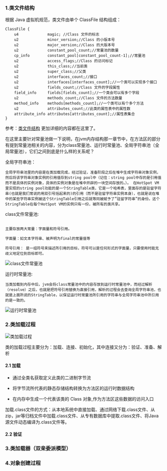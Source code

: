 ### 1.类文件结构

根据 Java 虚拟机规范，类文件由单个 ClassFile 结构组成：

```
ClassFile {
    u4             magic; //Class 文件的标志
    u2             minor_version;//Class 的小版本号
    u2             major_version;//Class 的大版本号
    u2             constant_pool_count;//常量池的数量
    cp_info        constant_pool[constant_pool_count-1];//常量池
    u2             access_flags;//Class 的访问标记
    u2             this_class;//当前类
    u2             super_class;//父类
    u2             interfaces_count;//接口
    u2             interfaces[interfaces_count];//一个类可以实现多个接口
    u2             fields_count;//Class 文件的字段属性
    field_info     fields[fields_count];//一个类会可以有多个字段
    u2             methods_count;//Class 文件的方法数量
    method_info    methods[methods_count];//一个类可以有个多个方法
    u2             attributes_count;//此类的属性表中的属性数
    attribute_info attributes[attributes_count];//属性表集合
}
```
参考：[类文件结构](https://snailclimb.gitee.io/javaguide/#/docs/java/jvm/%E7%B1%BB%E6%96%87%E4%BB%B6%E7%BB%93%E6%9E%84) 更加详细的内容都在这里了。

在这里主要针对常量池做一下说明，在jvm内存结构那一章节中，在方法区的部分有提到常量池相关的内容，分为class常量池、运行时常量池、全局字符串池（全局常量池），它们之间到底是什么样的关系呢？

全局字符串池：

```
全局字符串池里的内容是在类加载完成，经过验证，准备阶段之后在堆中生成字符串对象实例，然后将该字符串对象实例的引用值存到string pool中（记住：string pool中存的是引用值而不是具体的实例对象，具体的实例对象是在堆中开辟的一块空间存放的。）。 在HotSpot VM里实现的string pool功能的是一个StringTable类，它是一个哈希表，里面存的是驻留字符串(也就是我们常说的用双引号括起来的)的引用（而不是驻留字符串实例本身），也就是说在堆中的某些字符串实例被这个StringTable引用之后就等同被赋予了”驻留字符串”的身份。这个StringTable在每个HotSpot VM的实例只有一份，被所有的类共享。

```

class文件常量池:
```

主要存放两大常量：字面量和符号引用。

字面量：如文本字符串、被声明为final的常量值等

符号引用： 是一组符号来描述所引用的目标，符号可以是任何形式的字面量，只要使用时能无歧义地定位到目标即可。

```

![class文件常量池](https://images.gitee.com/uploads/images/2021/0205/104330_fc5e196c_8076629.png "class文件常量池.png")

运行时常量池:

```
当类加载到内存中后，jvm会将class常量池中的内容存放到运行时常量池中，而经过解析（resolve）之后，也就是把符号引用替换为直接引用，解析的过程会去查询全局字符串池，也就是上面所说的StringTable，以保证运行时常量池所引用的字符串与全局字符串池中所引用的是一致的。

```

![运行时常量池](https://images.gitee.com/uploads/images/2021/0205/111844_c81c03ac_8076629.png "运行时常量池.png")


### 2.类加载过程

![类加载过程](https://images.gitee.com/uploads/images/2021/0205/112028_e852edbe_8076629.png "类加载过程.png")

类的加载过程主要分为：加载、连接、初始化，其中连接又分为：验证、准备、解析

#### 2.1 加载

- 通过全类名获取定义此类的二进制字节流

- 将字节流所代表的静态存储结构转换为方法区的运行时数据结构

- 在内存中生成一个代表该类的 Class 对象,作为方法区这些数据的访问入口

加载.class文件的方式：从本地系统中直接加载、通过网络下载.class文件、从zip，jar等归档文件中加载.class文件、从专有数据库中提取.class文件、将Java源文件动态编译为.class文件等。

#### 2.2 验证


### 3.类加载器（双亲委派模型）

### 4.对象创建过程